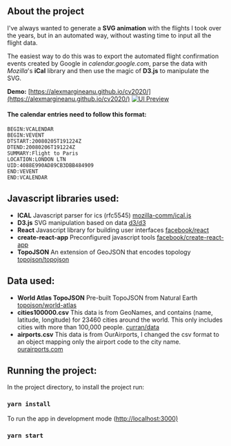 ## About the project
I've always wanted to generate a **SVG animation** with the flights I took over the years, but in an automated way, without wasting time to input all the flight data.

The easiest way to do this was to export the automated flight confirmation events created by Google in *calendar.google.com*, parse the data with *Mozilla*'s **iCal** library and then use the magic of **D3.js** to manipulate the SVG.

**Demo:** [https://alexmargineanu.github.io/cv2020/](https://alexmargineanu.github.io/cv2020/)
[![UI Preview](https://alexmargineanu.github.io/cv2020/preview.png)](https://alexmargineanu.github.io/cv2020/)

#### The calendar entries need to follow this format:
```
BEGIN:VCALENDAR
BEGIN:VEVENT
DTSTART:20080205T191224Z
DTEND:20080206T191224Z
SUMMARY:Flight to Paris
LOCATION:LONDON LTN
UID:4088E990AD89CB3DBB484909
END:VEVENT
END:VCALENDAR
```

## Javascript libraries used:
- **ICAL** Javascript parser for ics (rfc5545) [mozilla-comm/ical.js](https://github.com/mozilla-comm/ical.js)
- **D3.js** SVG manipulation based on data  [d3/d3](https://github.com/d3/d3)
- **React** Javascript library for building user interfaces  [facebook/react](https://github.com/facebook/react)
- **create-react-app** Preconfigured javascript tools [facebook/create-react-app](https://github.com/facebook/create-react-app)
- **TopoJSON** An extension of GeoJSON that encodes topology
  [topojson/topojson](https://github.com/topojson/topojson)

## Data used:
- **World Atlas TopoJSON** Pre-built TopoJSON from Natural Earth
  [topojson/world-atlas](https://github.com/topojson/world-atlas)
- **cities100000.csv** This data is from GeoNames, and contains (name, latitude, longitude) for 23460 cities around the world. This only includes cities with more than 100,000 people.
  [curran/data](https://github.com/curran/data/blob/gh-pages/geonames/cities100000.csv)
- **airports.csv** This data is from OurAirports, I changed the csv format to an object mapping only the airport code to the city name.
    [ourairports.com](https://ourairports.com/data/)


## Running the project:
In the project directory, to install the project run:
### `yarn install`

To run the app in development mode ([http://localhost:3000)](http://localhost:3000)
### `yarn start`
